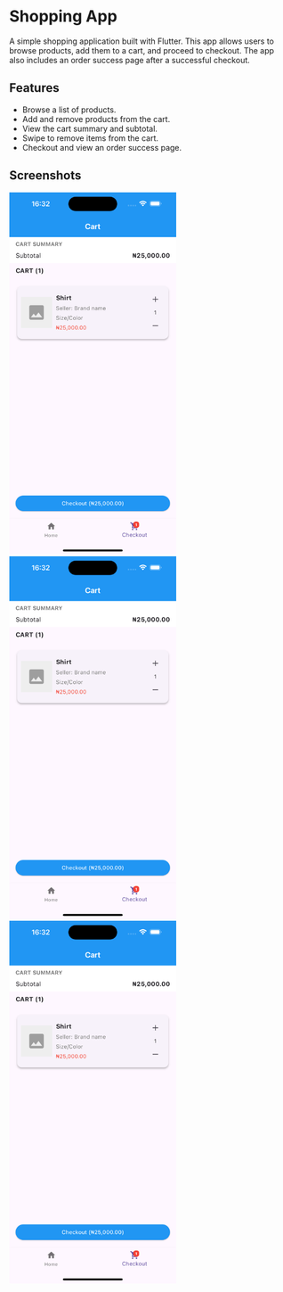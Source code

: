 # Shopping App

A simple shopping application built with Flutter. This app allows users to browse products, add them to a cart, and proceed to checkout. The app also includes an order success page after a successful checkout.

## Features

- Browse a list of products.
- Add and remove products from the cart.
- View the cart summary and subtotal.
- Swipe to remove items from the cart.
- Checkout and view an order success page.

## Screenshots

<img src="screenshot/Cart.png" alt="Home Page" width="300">
<img src="screenshot/Cart.png" alt="Home Page" width="300">
<img src="screenshot/Cart.png" alt="Home Page" width="300">
